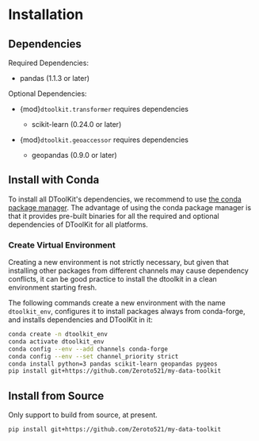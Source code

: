 # Installation

## Dependencies

Required Dependencies:

- pandas (1.1.3 or later)

Optional Dependencies:

- {mod}`dtoolkit.transformer` requires dependencies

  - scikit-learn (0.24.0 or later)

- {mod}`dtoolkit.geoaccessor` requires dependencies

  - geopandas (0.9.0 or later)

## Install with Conda

To install all DToolKit's dependencies, we recommend to use [the conda package manager](https://conda.io).
The advantage of using the conda package manager is that it provides pre-built binaries
for all the required and optional dependencies of DToolKit for all platforms.

### Create Virtual Environment

Creating a new environment is not strictly necessary,
but given that installing other packages from different channels may cause dependency conflicts,
it can be good practice to install the dtoolkit in a clean environment starting fresh.

The following commands create a new environment with the name `dtoolkit_env`,
configures it to install packages always from conda-forge, and installs dependencies and DToolKit in it:

```bash
conda create -n dtoolkit_env
conda activate dtoolkit_env
conda config --env --add channels conda-forge
conda config --env --set channel_priority strict
conda install python=3 pandas scikit-learn geopandas pygeos
pip install git+https://github.com/Zeroto521/my-data-toolkit
```

## Install from Source

Only support to build from source, at present.

```bash
pip install git+https://github.com/Zeroto521/my-data-toolkit
```
